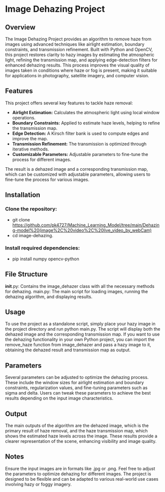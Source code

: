 # Image Dehazing Project

## Overview

The Image Dehazing Project provides an algorithm to remove haze from images using advanced techniques like airlight estimation, boundary constraints, and transmission refinement. Built with Python and OpenCV, this project restores clarity to hazy images by estimating the atmospheric light, refining the transmission map, and applying edge-detection filters for enhanced dehazing results. This process improves the visual quality of images taken in conditions where haze or fog is present, making it suitable for applications in photography, satellite imagery, and computer vision.

## Features

This project offers several key features to tackle haze removal:

- **Airlight Estimation:** Calculates the atmospheric light using local window operations.
- **Boundary Constraints:** Applied to estimate haze levels, helping to refine the transmission map.
- **Edge Detection:** A Kirsch filter bank is used to compute edges and improve the map.
- **Transmission Refinement:** The transmission is optimized through iterative methods.
- **Customizable Parameters:** Adjustable parameters to fine-tune the process for different images.

The result is a dehazed image and a corresponding transmission map, which can be customized with adjustable parameters, allowing users to fine-tune the process for various images.

## Installation

### Clone the repository:
- git clone https://github.com/pk4727/Machine_Learning_Model/tree/main/Dehazing-model%20(image%2C%20video%2C%20live_video_by_webCam)
- cd image-dehazing.

### Install required dependencies: 
- pip install numpy opencv-python

## File Structure
__init__.py: Contains the image_dehazer class with all the necessary methods for dehazing.
main.py: The main script for loading images, running the dehazing algorithm, and displaying results.

## Usage
To use the project as a standalone script, simply place your hazy image in the project directory and run python main.py. The script will display both the dehazed image and the corresponding transmission map. If you want to use the dehazing functionality in your own Python project, you can import the remove_haze function from image_dehazer and pass a hazy image to it, obtaining the dehazed result and transmission map as output.

## Parameters
Several parameters can be adjusted to optimize the dehazing process. These include the window sizes for airlight estimation and boundary constraints, regularization values, and fine-tuning parameters such as sigma and delta. Users can tweak these parameters to achieve the best results depending on the input image characteristics.

## Output
The main outputs of the algorithm are the dehazed image, which is the primary result of haze removal, and the haze transmission map, which shows the estimated haze levels across the image. These results provide a clearer representation of the scene, enhancing visibility and image quality.

## Notes
Ensure the input images are in formats like .jpg or .png. Feel free to adjust the parameters to optimize dehazing for different images. The project is designed to be flexible and can be adapted to various real-world use cases involving hazy or foggy imagery.
